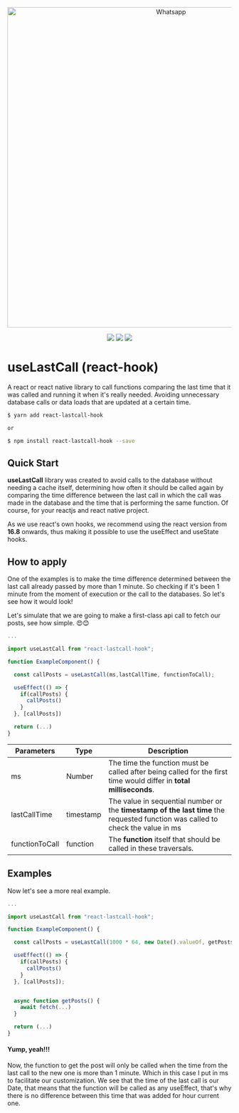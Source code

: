 <p align="center">
  <img src="https://imgur.com/MDTrNVH.png" width="720" title="Whatsapp">
</p>

<p align="center">
  <a href="https://opensource.org/licenses/MIT"><img src="https://img.shields.io/badge/License-MIT-blue.svg"></a>
  <a href="https://github.com/HubertRyanOfficial/react-lastcall-hook"><img src="https://img.shields.io/github/stars/HubertRyanOfficial/react-lastcall-hook"></a>
  <a href="https://www.npmjs.com/package/react-lastcall-hook"><img src="https://img.shields.io/npm/dm/react-lastcall-hook.svg"></a> 
</p>

# useLastCall (react-hook)

A react or react native library to call functions comparing the last time that it was called and running it when it's really needed. Avoiding unnecessary database calls or data loads that are updated at a certain time.

```sh
$ yarn add react-lastcall-hook

or

$ npm install react-lastcall-hook --save
```

## Quick Start

**useLastCall** library was created to avoid calls to the database without needing a cache itself, determining how often it should be called again by comparing the time difference between the last call in which the call was made in the database and the time that is performing the same function. Of course, for your reactjs and react native project.

As we use react's own hooks, we recommend using the react version from **16.8** onwards, thus making it possible to use the useEffect and useState hooks.

## How to apply

One of the examples is to make the time difference determined between the last call already passed by more than 1 minute. So checking if it's been 1 minute from the moment of execution or the call to the databases. So let's see how it would look!

Let's simulate that we are going to make a first-class api call to fetch our posts, see how simple. 😍😊

```js
...

import useLastCall from "react-lastcall-hook";

function ExampleComponent() {

  const callPosts = useLastCall(ms,lastCallTime, functionToCall);

  useEffect(() => {
    if(callPosts) {
      callPosts()
    }
  }, [callPosts])

  return (...)
}

```

| Parameters     | Type      | Description                                                                                                                     |
| -------------- | --------- | ------------------------------------------------------------------------------------------------------------------------------- |
| ms             | Number    | The time the function must be called after being called for the first time would differ in **total milliseconds**.              |
| lastCallTime   | timestamp | The value in sequential number or the **timestamp of the last time** the requested function was called to check the value in ms |
| functionToCall | function  | The **function** itself that should be called in these traversals.                                                              |

## Examples

Now let's see a more real example.

```js
...

import useLastCall from "react-lastcall-hook";

function ExampleComponent() {

  const callPosts = useLastCall(1000 * 64, new Date().valueOf, getPosts);

  useEffect(() => {
    if(callPosts) {
      callPosts()
    }
  }, [callPosts]);


  async function getPosts() {
    await fetch(...)
  }

  return (...)
}

```

#### Yump, yeah!!!

Now, the function to get the post will only be called when the time from the last call to the new one is more than 1 minute. Which in this case I put in ms to facilitate our customization. We see that the time of the last call is our Date, that means that the function will be called as any useEffect, that's why there is no difference between this time that was added for hour current one.
